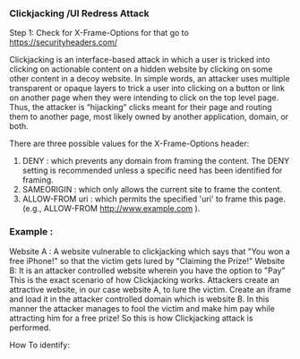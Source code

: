 
### Clickjacking /UI Redress Attack
Step 1: Check for X-Frame-Options for that go to  https://securityheaders.com/

Clickjacking  is an interface-based attack in which a user is tricked into clicking on actionable content on a hidden website by clicking on some other content in a decoy website. In simple words, an attacker uses multiple transparent or opaque layers to trick a user into clicking on a button or link on another page when they were intending to click on the top level page. Thus, the attacker is “hijacking” clicks meant for their page and routing them to another page, most likely owned by another application, domain, or both.

There are three possible values for the X-Frame-Options header:
1. DENY : which prevents any domain from framing the content. The DENY setting is recommended unless a specific need has been identified for framing.
2. SAMEORIGIN : which only allows the current site to frame the content.
3. ALLOW-FROM uri : which permits the specified 'uri' to frame this page. (e.g., ALLOW-FROM http://www.example.com ).

### Example :
Website A : A website vulnerable to clickjacking which says that "You won a free iPhone!" so
that the victim gets lured by "Claiming the Prize!"
Website B: It is an attacker controlled website wherein you have the option to "Pay"
This is the exact scenario of how Clickjacking works. Attackers create an attractive website, in our case website A, to lure the victim. Create an iframe and load it in the attacker controlled domain which is website B.
In this manner the attacker manages to fool the victim and make him pay while attracting him for a free prize!
So this is how Clickjacking attack is performed.

How To identify:


